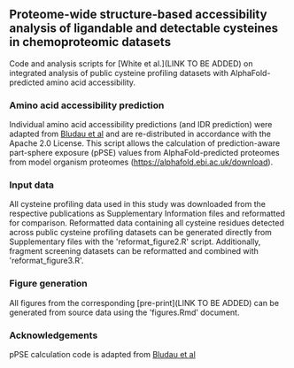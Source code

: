 ## Proteome-wide structure-based accessibility analysis of ligandable and detectable cysteines in chemoproteomic datasets
Code and analysis scripts for [White et al.](LINK TO BE ADDED) on integrated analysis of public cysteine profiling datasets with AlphaFold-predicted amino acid accessibility. 

### Amino acid accessibility prediction
Individual amino acid accessibility predictions (and IDR prediction) were adapted from [Bludau et al](https://doi.org/10.1371/journal.pbio.3001636) and are re-distributed in accordance with the Apache 2.0 License. This script allows the calculation of prediction-aware part-sphere exposure (pPSE) values from AlphaFold-predicted proteomes from model organism proteomes (https://alphafold.ebi.ac.uk/download). 

### Input data
All cysteine profiling data used in this study was downloaded from the respective publications as Supplementary Information files and reformatted for comparison. Reformatted data containing all cysteine residues detected across public cysteine profiling datasets can be generated directly from Supplementary files with the 'reformat_figure2.R' script. Additionally, fragment screening datasets can be reformatted and combined with 'reformat_figure3.R'. 

### Figure generation
All figures from the corresponding [pre-print](LINK TO BE ADDED) can be generated from source data using the 'figures.Rmd' document. 

### Acknowledgements
pPSE calculation code is adapted from [Bludau et al](https://doi.org/10.1371/journal.pbio.3001636)
